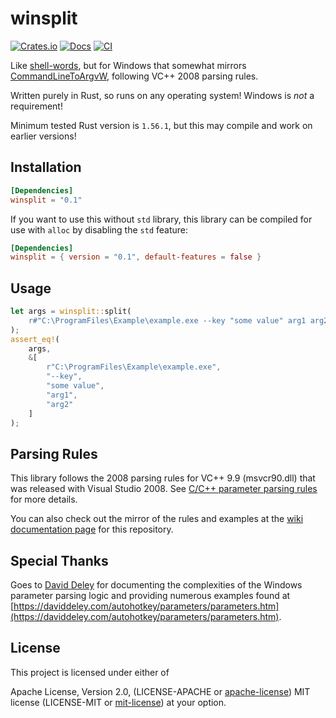 # winsplit

[![Crates.io][crates_img]][crates_lnk]
[![Docs][docs_img]][docs_lnk]
[![CI][ci_img]][ci_lnk]

[ci_img]: https://github.com/chipsenkbeil/winsplit-rs/actions/workflows/ci.yml/badge.svg
[ci_lnk]: https://github.com/chipsenkbeil/winsplit-rs/actions/workflows/ci.yml

[crates_img]: https://img.shields.io/crates/v/winsplit.svg
[crates_lnk]: https://crates.io/crates/winsplit

[docs_img]: https://docs.rs/winsplit/badge.svg
[docs_lnk]: https://docs.rs/winsplit

Like [shell-words](https://crates.io/crates/shell-words), but for Windows that
somewhat mirrors
[CommandLineToArgvW](https://docs.microsoft.com/en-us/windows/win32/api/shellapi/nf-shellapi-commandlinetoargvw),
following VC++ 2008 parsing rules.

Written purely in Rust, so runs on any operating system! Windows is _not_ a
requirement!

Minimum tested Rust version is `1.56.1`, but this may compile and work on
earlier versions!

## Installation

```toml
[Dependencies]
winsplit = "0.1"
```

If you want to use this without `std` library, this library can be compiled for
use with `alloc` by disabling the `std` feature:

```toml
[Dependencies]
winsplit = { version = "0.1", default-features = false }
```

## Usage

```rust
let args = winsplit::split(
    r#"C:\ProgramFiles\Example\example.exe --key "some value" arg1 arg2"#
);
assert_eq!(
    args, 
    &[
        r"C:\ProgramFiles\Example\example.exe",
        "--key",
        "some value",
        "arg1",
        "arg2"
    ]
);
```

## Parsing Rules

This library follows the 2008 parsing rules for VC++ 9.9 (msvcr90.dll) that was
released with Visual Studio 2008. See [C/C++ parameter parsing
rules](https://daviddeley.com/autohotkey/parameters/parameters.htm#WIN) for
more details.

You can also check out the mirror of the rules and examples at the [wiki
documentation
page](https://github.com/chipsenkbeil/winsplit-rs/wiki/Argument-Parsing-Process-w--Examples)
for this repository.

## Special Thanks

Goes to [David Deley](https://daviddeley.com/index.php) for documenting the
complexities of the Windows parameter parsing logic and providing numerous
examples found at
[https://daviddeley.com/autohotkey/parameters/parameters.htm](https://daviddeley.com/autohotkey/parameters/parameters.htm).

## License

This project is licensed under either of

Apache License, Version 2.0, (LICENSE-APACHE or
[apache-license][apache-license]) MIT license (LICENSE-MIT or
[mit-license][mit-license]) at your option.

[apache-license]: http://www.apache.org/licenses/LICENSE-2.0
[mit-license]: http://opensource.org/licenses/MIT
